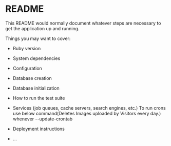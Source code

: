 # README

This README would normally document whatever steps are necessary to get the
application up and running.

Things you may want to cover:

* Ruby version

* System dependencies

* Configuration

* Database creation

* Database initialization

* How to run the test suite

* Services (job queues, cache servers, search engines, etc.)
To run crons use below command(Deletes Images uploaded by Visitors every day.)
whenever --update-crontab

* Deployment instructions

* ...
